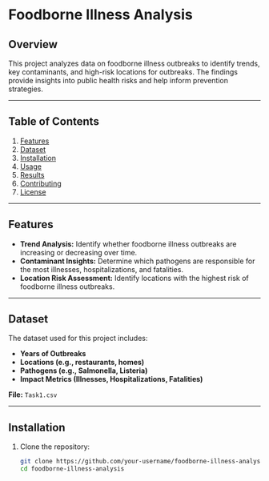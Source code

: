 # Foodborne Illness Analysis

## Overview

This project analyzes data on foodborne illness outbreaks to identify trends, key contaminants, and high-risk locations for outbreaks. The findings provide insights into public health risks and help inform prevention strategies.

---

## Table of Contents
1. [Features](#features)
2. [Dataset](#dataset)
3. [Installation](#installation)
4. [Usage](#usage)
5. [Results](#results)
6. [Contributing](#contributing)
7. [License](#license)

---

## Features
- **Trend Analysis:** Identify whether foodborne illness outbreaks are increasing or decreasing over time.
- **Contaminant Insights:** Determine which pathogens are responsible for the most illnesses, hospitalizations, and fatalities.
- **Location Risk Assessment:** Identify locations with the highest risk of foodborne illness outbreaks.

---

## Dataset
The dataset used for this project includes:
- **Years of Outbreaks**
- **Locations (e.g., restaurants, homes)**
- **Pathogens (e.g., Salmonella, Listeria)**
- **Impact Metrics (Illnesses, Hospitalizations, Fatalities)**

**File:** `Task1.csv`

---

## Installation
1. Clone the repository:
   ```bash
   git clone https://github.com/your-username/foodborne-illness-analysis.git
   cd foodborne-illness-analysis
